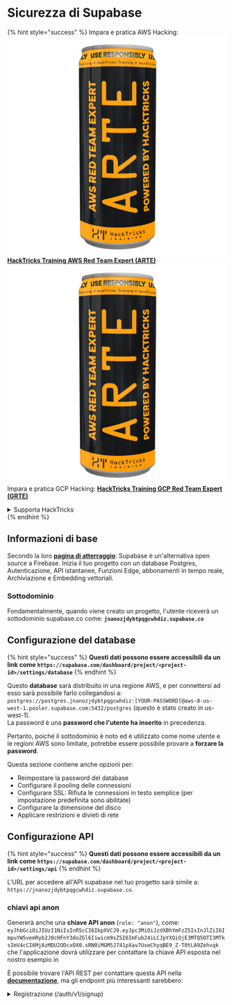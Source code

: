 # Sicurezza di Supabase

{% hint style="success" %}
Impara e pratica AWS Hacking:<img src="../.gitbook/assets/image (1) (1) (1).png" alt="" data-size="line">[**HackTricks Training AWS Red Team Expert (ARTE)**](https://training.hacktricks.xyz/courses/arte)<img src="../.gitbook/assets/image (1) (1) (1).png" alt="" data-size="line">\
Impara e pratica GCP Hacking: <img src="../.gitbook/assets/image (2).png" alt="" data-size="line">[**HackTricks Training GCP Red Team Expert (GRTE)**<img src="../.gitbook/assets/image (2).png" alt="" data-size="line">](https://training.hacktricks.xyz/courses/grte)

<details>

<summary>Supporta HackTricks</summary>

* Controlla i [**piani di abbonamento**](https://github.com/sponsors/carlospolop)!
* **Unisciti al** 💬 [**gruppo Discord**](https://discord.gg/hRep4RUj7f) o al [**gruppo telegram**](https://t.me/peass) o **seguici** su **Twitter** 🐦 [**@hacktricks\_live**](https://twitter.com/hacktricks_live)**.**
* **Condividi trucchi di hacking inviando PR ai** [**HackTricks**](https://github.com/carlospolop/hacktricks) e [**HackTricks Cloud**](https://github.com/carlospolop/hacktricks-cloud) repos di github.

</details>
{% endhint %}

## Informazioni di base

Secondo la loro [**pagina di atterraggio**](https://supabase.com/): Supabase è un'alternativa open source a Firebase. Inizia il tuo progetto con un database Postgres, Autenticazione, API istantanee, Funzioni Edge, abbonamenti in tempo reale, Archiviazione e Embedding vettoriali.

### Sottodominio

Fondamentalmente, quando viene creato un progetto, l'utente riceverà un sottodominio supabase.co come: **`jnanozjdybtpqgcwhdiz.supabase.co`**

## **Configurazione del database**

{% hint style="success" %}
**Questi dati possono essere accessibili da un link come `https://supabase.com/dashboard/project/<project-id>/settings/database`**
{% endhint %}

Questo **database** sarà distribuito in una regione AWS, e per connettersi ad esso sarà possibile farlo collegandosi a: `postgres://postgres.jnanozjdybtpqgcwhdiz:[YOUR-PASSWORD]@aws-0-us-west-1.pooler.supabase.com:5432/postgres` (questo è stato creato in us-west-1).\
La password è una **password che l'utente ha inserito** in precedenza.

Pertanto, poiché il sottodominio è noto ed è utilizzato come nome utente e le regioni AWS sono limitate, potrebbe essere possibile provare a **forzare la password**.

Questa sezione contiene anche opzioni per:

* Reimpostare la password del database
* Configurare il pooling delle connessioni
* Configurare SSL: Rifiuta le connessioni in testo semplice (per impostazione predefinita sono abilitate)
* Configurare la dimensione del disco
* Applicare restrizioni e divieti di rete

## Configurazione API

{% hint style="success" %}
**Questi dati possono essere accessibili da un link come `https://supabase.com/dashboard/project/<project-id>/settings/api`**
{% endhint %}

L'URL per accedere all'API supabase nel tuo progetto sarà simile a: `https://jnanozjdybtpqgcwhdiz.supabase.co`.

### chiavi api anon

Genererà anche una **chiave API anon** (`role: "anon"`), come: `eyJhbGciOiJIUzI1NiIsInR5cCI6IkpXVCJ9.eyJpc3MiOiJzdXBhYmFzZSIsInJlZiI6ImpuYW5vemRyb2J0cHFnY3doZGl6Iiwicm9sZSI6ImFub24iLCJpYXQiOjE3MTQ5OTI3MTksImV4cCI6MjAzMDU2ODcxOX0.sRN0iMGM5J741pXav7UxeChyqBE9_Z-T0tLA9Zehvqk` che l'applicazione dovrà utilizzare per contattare la chiave API esposta nel nostro esempio in

È possibile trovare l'API REST per contattare questa API nella [**documentazione**](https://supabase.com/docs/reference/self-hosting-auth/returns-the-configuration-settings-for-the-gotrue-server), ma gli endpoint più interessanti sarebbero:

<details>

<summary>Registrazione (/auth/v1/signup)</summary>
```
POST /auth/v1/signup HTTP/2
Host: id.io.net
Content-Length: 90
X-Client-Info: supabase-js-web/2.39.2
Sec-Ch-Ua: "Not-A.Brand";v="99", "Chromium";v="124"
Sec-Ch-Ua-Mobile: ?0
Authorization: Bearer eyJhbGciOiJIUzI1NiIsInR5cCI6IkpXVCJ9.eyJpc3MiOiJzdXBhYmFzZSIsInJlZiI6ImpuYW5vemRyb2J0cHFnY3doZGl6Iiwicm9sZSI6ImFub24iLCJpYXQiOjE3MTQ5OTI3MTksImV4cCI6MjAzMDU2ODcxOX0.sRN0iMGM5J741pXav7UxeChyqBE9_Z-T0tLA9Zehvqk
User-Agent: Mozilla/5.0 (Windows NT 10.0; Win64; x64) AppleWebKit/537.36 (KHTML, like Gecko) Chrome/124.0.6367.60 Safari/537.36
Content-Type: application/json;charset=UTF-8
Apikey: eyJhbGciOiJIUzI1NiIsInR5cCI6IkpXVCJ9.eyJpc3MiOiJzdXBhYmFzZSIsInJlZiI6ImpuYW5vemRyb2J0cHFnY3doZGl6Iiwicm9sZSI6ImFub24iLCJpYXQiOjE3MTQ5OTI3MTksImV4cCI6MjAzMDU2ODcxOX0.sRN0iMGM5J741pXav7UxeChyqBE9_Z-T0tLA9Zehvqk
Sec-Ch-Ua-Platform: "macOS"
Accept: */*
Origin: https://cloud.io.net
Sec-Fetch-Site: same-site
Sec-Fetch-Mode: cors
Sec-Fetch-Dest: empty
Referer: https://cloud.io.net/
Accept-Encoding: gzip, deflate, br
Accept-Language: en-GB,en-US;q=0.9,en;q=0.8
Priority: u=1, i

{"email":"test@exmaple.com","password":"SomeCOmplexPwd239."}
```
</details>

<details>

<summary>Accesso (/auth/v1/token?grant_type=password)</summary>
```
POST /auth/v1/token?grant_type=password HTTP/2
Host: hypzbtgspjkludjcnjxl.supabase.co
Content-Length: 80
X-Client-Info: supabase-js-web/2.39.2
Sec-Ch-Ua: "Not-A.Brand";v="99", "Chromium";v="124"
Sec-Ch-Ua-Mobile: ?0
Authorization: Bearer eyJhbGciOiJIUzI1NiIsInR5cCI6IkpXVCJ9.eyJpc3MiOiJzdXBhYmFzZSIsInJlZiI6ImpuYW5vemRyb2J0cHFnY3doZGl6Iiwicm9sZSI6ImFub24iLCJpYXQiOjE3MTQ5OTI3MTksImV4cCI6MjAzMDU2ODcxOX0.sRN0iMGM5J741pXav7UxeChyqBE9_Z-T0tLA9Zehvqk
User-Agent: Mozilla/5.0 (Windows NT 10.0; Win64; x64) AppleWebKit/537.36 (KHTML, like Gecko) Chrome/124.0.6367.60 Safari/537.36
Content-Type: application/json;charset=UTF-8
Apikey: eyJhbGciOiJIUzI1NiIsInR5cCI6IkpXVCJ9.eyJpc3MiOiJzdXBhYmFzZSIsInJlZiI6ImpuYW5vemRyb2J0cHFnY3doZGl6Iiwicm9sZSI6ImFub24iLCJpYXQiOjE3MTQ5OTI3MTksImV4cCI6MjAzMDU2ODcxOX0.sRN0iMGM5J741pXav7UxeChyqBE9_Z-T0tLA9Zehvqk
Sec-Ch-Ua-Platform: "macOS"
Accept: */*
Origin: https://cloud.io.net
Sec-Fetch-Site: same-site
Sec-Fetch-Mode: cors
Sec-Fetch-Dest: empty
Referer: https://cloud.io.net/
Accept-Encoding: gzip, deflate, br
Accept-Language: en-GB,en-US;q=0.9,en;q=0.8
Priority: u=1, i

{"email":"test@exmaple.com","password":"SomeCOmplexPwd239."}
```
</details>

Quindi, ogni volta che scopri un cliente che utilizza supabase con il sottodominio che gli è stato assegnato (è possibile che un sottodominio dell'azienda abbia un CNAME sul loro sottodominio supabase), potresti provare a **creare un nuovo account nella piattaforma utilizzando l'API di supabase**.

### chiavi api segrete / service\_role

Una chiave API segreta verrà generata anche con **`role: "service_role"`**. Questa chiave API dovrebbe essere segreta perché sarà in grado di bypassare **Row Level Security**.

La chiave API appare così: `eyJhbGciOiJIUzI1NiIsInR5cCI6IkpXVCJ9.eyJpc3MiOiJzdXBhYmFzZSIsInJlZiI6ImpuYW5vemRyb2J0cHFnY3doZGl6Iiwicm9sZSI6InNlcnZpY2Vfcm9sZSIsImlhdCI6MTcxNDk5MjcxOSwiZXhwIjoyMDMwNTY4NzE5fQ.0a8fHGp3N_GiPq0y0dwfs06ywd-zhTwsm486Tha7354`

### Segreto JWT

Un **segreto JWT** verrà generato anche affinché l'applicazione possa **creare e firmare token JWT personalizzati**.

## Autenticazione

### Registrazioni

{% hint style="success" %}
Per **default**, supabase consentirà **ai nuovi utenti di creare account** nel tuo progetto utilizzando gli endpoint API precedentemente menzionati.
{% endhint %}

Tuttavia, questi nuovi account, per impostazione predefinita, **dovranno convalidare il loro indirizzo email** per poter accedere all'account. È possibile abilitare **"Consenti accessi anonimi"** per consentire alle persone di accedere senza verificare il loro indirizzo email. Questo potrebbe concedere accesso a **dati inaspettati** (ottengono i ruoli `public` e `authenticated`).\
Questa è un'idea molto cattiva perché supabase addebita per ogni utente attivo, quindi le persone potrebbero creare utenti e accedere e supabase addebiterà per questi:

<figure><img src="../.gitbook/assets/image (1) (1) (1) (1) (1).png" alt=""><figcaption></figcaption></figure>

### Password e sessioni

È possibile indicare la lunghezza minima della password (per impostazione predefinita), i requisiti (nessuno per impostazione predefinita) e vietare l'uso di password compromesse.\
Si consiglia di **migliorare i requisiti poiché quelli predefiniti sono deboli**.

* Sessioni utente: È possibile configurare come funzionano le sessioni utente (timeout, 1 sessione per utente...)
* Protezione da bot e abusi: È possibile abilitare Captcha.

### Impostazioni SMTP

È possibile impostare un SMTP per inviare email.

### Impostazioni avanzate

* Imposta il tempo di scadenza per i token di accesso (3600 per impostazione predefinita)
* Imposta per rilevare e revocare i token di aggiornamento potenzialmente compromessi e timeout
* MFA: Indica quanti fattori MFA possono essere registrati contemporaneamente per utente (10 per impostazione predefinita)
* Max Direct Database Connections: Numero massimo di connessioni utilizzate per l'autenticazione (10 per impostazione predefinita)
* Max Request Duration: Tempo massimo consentito per una richiesta di autenticazione (10s per impostazione predefinita)

## Archiviazione

{% hint style="success" %}
Supabase consente **di archiviare file** e renderli accessibili tramite un URL (utilizza bucket S3).
{% endhint %}

* Imposta il limite di dimensione del file da caricare (il predefinito è 50MB)
* La connessione S3 è fornita con un URL come: `https://jnanozjdybtpqgcwhdiz.supabase.co/storage/v1/s3`
* È possibile **richiedere una chiave di accesso S3** che è composta da un `access key ID` (ad es. `a37d96544d82ba90057e0e06131d0a7b`) e una `secret access key` (ad es. `58420818223133077c2cec6712a4f909aec93b4daeedae205aa8e30d5a860628`)

## Funzioni Edge

È possibile **archiviare segreti** in supabase che saranno **accessibili dalle funzioni edge** (possono essere create e eliminate dal web, ma non è possibile accedere direttamente al loro valore).

{% hint style="success" %}
Impara e pratica il hacking AWS:<img src="../.gitbook/assets/image (1) (1) (1).png" alt="" data-size="line">[**HackTricks Training AWS Red Team Expert (ARTE)**](https://training.hacktricks.xyz/courses/arte)<img src="../.gitbook/assets/image (1) (1) (1).png" alt="" data-size="line">\
Impara e pratica il hacking GCP: <img src="../.gitbook/assets/image (2).png" alt="" data-size="line">[**HackTricks Training GCP Red Team Expert (GRTE)**<img src="../.gitbook/assets/image (2).png" alt="" data-size="line">](https://training.hacktricks.xyz/courses/grte)

<details>

<summary>Supporta HackTricks</summary>

* Controlla i [**piani di abbonamento**](https://github.com/sponsors/carlospolop)!
* **Unisciti al** 💬 [**gruppo Discord**](https://discord.gg/hRep4RUj7f) o al [**gruppo telegram**](https://t.me/peass) o **seguici** su **Twitter** 🐦 [**@hacktricks\_live**](https://twitter.com/hacktricks_live)**.**
* **Condividi trucchi di hacking inviando PR ai** [**HackTricks**](https://github.com/carlospolop/hacktricks) e [**HackTricks Cloud**](https://github.com/carlospolop/hacktricks-cloud) repos di github.

</details>
{% endhint %}
